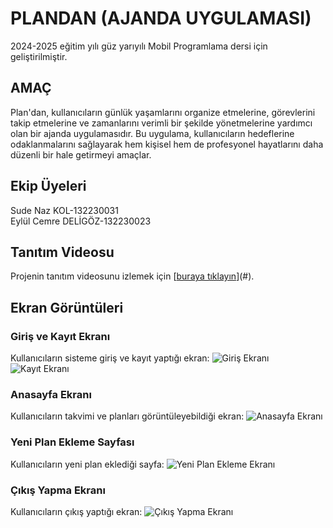 # PLANDAN (AJANDA UYGULAMASI)
2024-2025 eğitim yılı güz yarıyılı Mobil Programlama dersi için geliştirilmiştir.

## AMAÇ
Plan'dan, kullanıcıların günlük yaşamlarını organize etmelerine, görevlerini takip etmelerine ve zamanlarını verimli bir şekilde yönetmelerine yardımcı olan bir ajanda uygulamasıdır. Bu uygulama, kullanıcıların hedeflerine odaklanmalarını sağlayarak hem kişisel hem de profesyonel hayatlarını daha düzenli bir hale getirmeyi amaçlar.
## Ekip Üyeleri 
Sude Naz KOL-132230031  
Eylül Cemre DELİGÖZ-132230023

## Tanıtım Videosu
Projenin tanıtım videosunu izlemek için [[buraya tıklayın](https://youtu.be/vlb9tMffyS4)](#).

## Ekran Görüntüleri

### Giriş ve Kayıt Ekranı
Kullanıcıların sisteme giriş ve kayıt yaptığı ekran:
![Giriş Ekranı](https://github.com/SudeNazKol/Ajanda_Uygulamasi/blob/5860215eb78df3ee155a506f34be99710798297c/Screenshot_1737129003.png)
![Kayıt Ekranı](https://github.com/SudeNazKol/Ajanda_Uygulamasi/blob/1c2eac58f75a6e25633e96a6ea60a38aaf9234db/Screenshot_1737129015.png)

### Anasayfa Ekranı 
Kullanıcıların takvimi ve planları görüntüleyebildiği ekran:
![Anasayfa Ekranı](https://github.com/SudeNazKol/Ajanda_Uygulamasi/blob/9fbe27447e4324be249feb0987e086ece57e77db/Screenshot_1737129155.png)

### Yeni Plan Ekleme Sayfası
Kullanıcıların yeni plan eklediği sayfa:
![Yeni Plan Ekleme Ekranı](https://github.com/SudeNazKol/Ajanda_Uygulamasi/blob/cb8cdcbc63928171a6cc0c625fe751890f2d2022/Screenshot_1737129165.png)

### Çıkış Yapma Ekranı
Kullanıcıların çıkış yaptığı ekran:
![Çıkış Yapma Ekranı](https://github.com/SudeNazKol/Ajanda_Uygulamasi/blob/720834c15a6cbc48d3b6798736467ee7e79367f8/Screenshot_1737129172.png)


